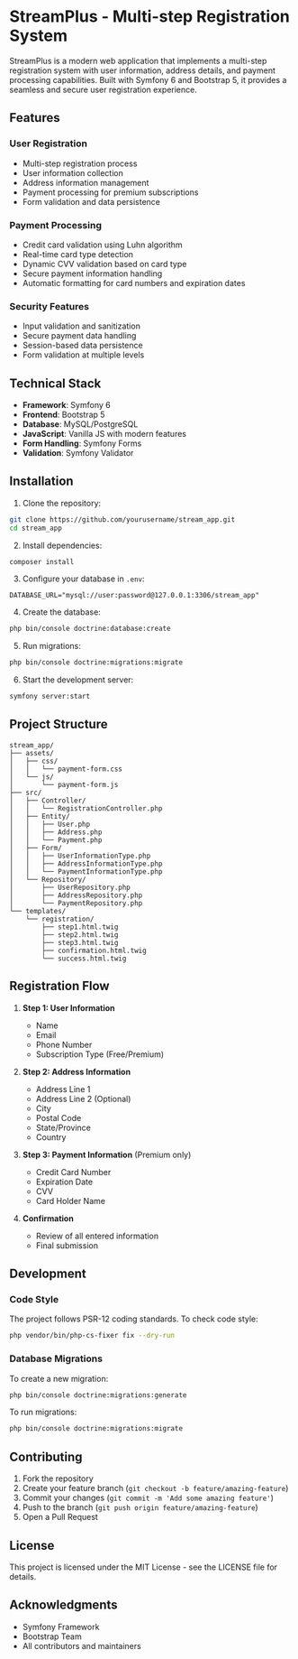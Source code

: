 # StreamPlus - Multi-step Registration System

StreamPlus is a modern web application that implements a multi-step registration system with user information, address details, and payment processing capabilities. Built with Symfony 6 and Bootstrap 5, it provides a seamless and secure user registration experience.

## Features

### User Registration
- Multi-step registration process
- User information collection
- Address information management
- Payment processing for premium subscriptions
- Form validation and data persistence

### Payment Processing
- Credit card validation using Luhn algorithm
- Real-time card type detection
- Dynamic CVV validation based on card type
- Secure payment information handling
- Automatic formatting for card numbers and expiration dates

### Security Features
- Input validation and sanitization
- Secure payment data handling
- Session-based data persistence
- Form validation at multiple levels

## Technical Stack

- **Framework**: Symfony 6
- **Frontend**: Bootstrap 5
- **Database**: MySQL/PostgreSQL
- **JavaScript**: Vanilla JS with modern features
- **Form Handling**: Symfony Forms
- **Validation**: Symfony Validator

## Installation

1. Clone the repository:
```bash
git clone https://github.com/yourusername/stream_app.git
cd stream_app
```

2. Install dependencies:
```bash
composer install
```

3. Configure your database in `.env`:
```env
DATABASE_URL="mysql://user:password@127.0.0.1:3306/stream_app"
```

4. Create the database:
```bash
php bin/console doctrine:database:create
```

5. Run migrations:
```bash
php bin/console doctrine:migrations:migrate
```

6. Start the development server:
```bash
symfony server:start
```

## Project Structure

```
stream_app/
├── assets/
│   ├── css/
│   │   └── payment-form.css
│   └── js/
│       └── payment-form.js
├── src/
│   ├── Controller/
│   │   └── RegistrationController.php
│   ├── Entity/
│   │   ├── User.php
│   │   ├── Address.php
│   │   └── Payment.php
│   ├── Form/
│   │   ├── UserInformationType.php
│   │   ├── AddressInformationType.php
│   │   └── PaymentInformationType.php
│   └── Repository/
│       ├── UserRepository.php
│       ├── AddressRepository.php
│       └── PaymentRepository.php
└── templates/
    └── registration/
        ├── step1.html.twig
        ├── step2.html.twig
        ├── step3.html.twig
        ├── confirmation.html.twig
        └── success.html.twig
```

## Registration Flow

1. **Step 1: User Information**
   - Name
   - Email
   - Phone Number
   - Subscription Type (Free/Premium)

2. **Step 2: Address Information**
   - Address Line 1
   - Address Line 2 (Optional)
   - City
   - Postal Code
   - State/Province
   - Country

3. **Step 3: Payment Information** (Premium only)
   - Credit Card Number
   - Expiration Date
   - CVV
   - Card Holder Name

4. **Confirmation**
   - Review of all entered information
   - Final submission

## Development

### Code Style
The project follows PSR-12 coding standards. To check code style:
```bash
php vendor/bin/php-cs-fixer fix --dry-run
```

### Database Migrations
To create a new migration:
```bash
php bin/console doctrine:migrations:generate
```

To run migrations:
```bash
php bin/console doctrine:migrations:migrate
```

## Contributing

1. Fork the repository
2. Create your feature branch (`git checkout -b feature/amazing-feature`)
3. Commit your changes (`git commit -m 'Add some amazing feature'`)
4. Push to the branch (`git push origin feature/amazing-feature`)
5. Open a Pull Request

## License

This project is licensed under the MIT License - see the LICENSE file for details.

## Acknowledgments

- Symfony Framework
- Bootstrap Team
- All contributors and maintainers 